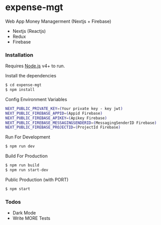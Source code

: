 # expense-mgt

Web App Money Managerment (Nextjs + Firebase)
  - Nextjs (Reactjs)
  - Redux
  - Firebase

### Installation

Requires [Node.js](https://nodejs.org/) v4+ to run.

Install the dependencies

```sh
$ cd expense-mgt
$ npm install
```

Config Environment Variables
```sh
NEXT_PUBLIC_PRIVATE_KEY=(Your private key - key jwt)
NEXT_PUBLIC_FIREBASE_APPID=(Appid Firebase)
NEXT_PUBLIC_FIREBASE_APIKEY=(Apikey Firebase)
NEXT_PUBLIC_FIREBASE_MESSAGINGSENDERID=(MessagingSenderID Firebase)
NEXT_PUBLIC_FIREBASE_PROJECTID=(ProjectId Firebase)
```

Run For Development
```sh
$ npm run dev
```

Build For Production
```sh
$ npm run build
$ npm run start-dev
```

Public Production (with PORT)
```sh
$ npm start
```
### Todos

- Dark Mode
 - Write MORE Tests
